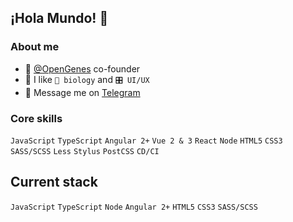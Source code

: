 ## ¡Hola Mundo! 👋

### About me
- 🧬 <a href="https://github.com/open-genes">@OpenGenes</a> co-founder
- 💜 I like `🧬 biology` and `🎛 UI/UX`
- 💬 Message me on <a href="https://t.me/const8ine" about="_blank">Telegram</a>


### Core skills

`JavaScript`
`TypeScript`
`Angular 2+`
`Vue 2 & 3`
`React`
`Node`
`HTML5`
`CSS3`
`SASS/SCSS`
`Less`
`Stylus`
`PostCSS`
`CD/CI`

## Current stack
`JavaScript`
`TypeScript`
`Node`
`Angular 2+`
`HTML5`
`CSS3`
`SASS/SCSS`


